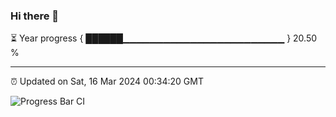### Hi there 👋

⏳ Year progress { ██████▁▁▁▁▁▁▁▁▁▁▁▁▁▁▁▁▁▁▁▁▁▁▁▁ } 20.50 %

---

⏰ Updated on Sat, 16 Mar 2024 00:34:20 GMT

![Progress Bar CI](https://github.com/Shyam-Makwana/GitHub-Actions-Demo/workflows/Progress%20Bar%20CI/badge.svg)
